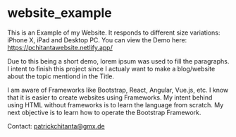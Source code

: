 # website_example
This is an Example of my Website.
It responds to different size variations: iPhone X, iPad and Desktop PC.
You can view the Demo here: https://pchitantawebsite.netlify.app/

Due to this being a short demo, lorem ipsum was used to fill the paragraphs. I intent to finish this project since I actualy want to make a blog/website about the topic mentiond in the Title.

I am aware of Frameworks like Bootstrap, React, Angular, Vue.js, etc. 
  I know that it is easier to create websites using Frameworks. My intent behind using HTML without frameworks is to learn the language from scratch.
  My next objective is to learn how to operate the Bootstrap Framework.

Contact: patrickchitanta@gmx.de
